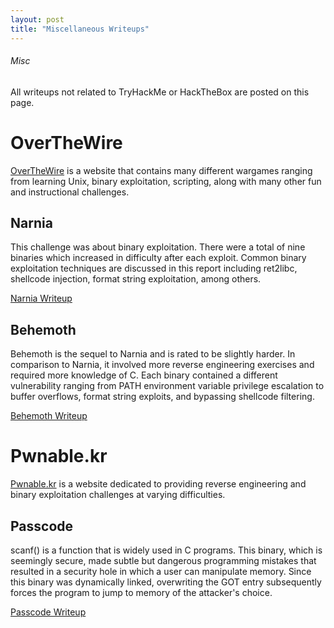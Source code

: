 ```yaml
---
layout: post
title: "Miscellaneous Writeups"
---
```


###### Misc

All writeups not related to TryHackMe or HackTheBox are posted on this page. 

# OverTheWire

<a href="https://overthewire.org/wargames/">OverTheWire</a> is a website that contains many different wargames ranging from learning Unix, binary exploitation, scripting, along with many other fun and instructional challenges.

## Narnia

This challenge was about binary exploitation. There were a total of nine binaries which increased in difficulty after each exploit. Common binary exploitation techniques are discussed in this report including ret2libc, shellcode injection, format string exploitation, among others. 

<a href="https://0xd4y.github.io/Writeups/Misc/Narnia%20Writeup.pdf">Narnia Writeup</a>

## Behemoth

Behemoth is the sequel to Narnia and is rated to be slightly harder. In comparison to Narnia, it involved more reverse engineering exercises and required more knowledge of C. Each binary contained a different vulnerability ranging from PATH environment variable privilege escalation to buffer overflows, format string exploits, and bypassing shellcode filtering.

<a href="https://0xd4y.github.io/Writeups/Misc/Behemoth%20Writeup.pdf">Behemoth Writeup</a>

# Pwnable.kr

<a href="http://pwnable.kr/">Pwnable.kr</a> is a website dedicated to providing reverse engineering and binary exploitation challenges at varying difficulties.

## Passcode

scanf() is a function that is widely used in C programs. This binary, which is seemingly secure, made subtle but dangerous programming mistakes that resulted in a security hole in which a user can manipulate memory. Since this binary was dynamically linked, overwriting the GOT entry subsequently forces the program to jump to memory of the attacker's choice.

<a href="https://0xd4y.github.io/Writeups/Misc/Passcode%20Writeup.pdf">Passcode Writeup</a>
